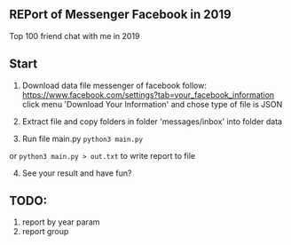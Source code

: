 ## REPort of Messenger Facebook in 2019
Top 100 friend chat with me in 2019

## Start

1. Download data file messenger of facebook
follow: https://www.facebook.com/settings?tab=your_facebook_information 
click menu 'Download Your Information' and chose type of file is JSON

2. Extract file and copy folders in folder 'messages/inbox' into folder data

3. Run file main.py
`python3 main.py`

or `python3 main.py > out.txt` to write report to file

4. See your result and have fun?

## TODO:
1. report by year param
2. report group